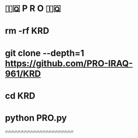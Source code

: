 # 🇮🇶 P R O 🇮🇶

# rm -rf KRD 


# git clone --depth=1 https://github.com/PRO-IRAQ-961/KRD


# cd KRD


# python PRO.py

🔥🔥🔥🔥🔥🔥🔥🔥🔥🔥🔥🔥🔥🔥🔥🔥🔥🔥🔥🔥🔥🔥
